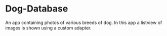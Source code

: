 # Dog-Database
An app containing photos of various breeds of dog.
In this app a listview of images is shown using a custom adapter.
